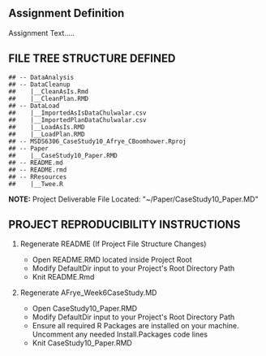 Assignment Definition
---------------------

Assignment Text.....

FILE TREE STRUCTURE DEFINED
---------------------------

    ## -- DataAnalysis
    ## -- DataCleanup
    ##    |__CleanAsIs.Rmd
    ##    |__CleanPlan.RMD
    ## -- DataLoad
    ##    |__ImportedAsIsDataChulwalar.csv
    ##    |__ImportedPlanDataChulwalar.csv
    ##    |__LoadAsIs.RMD
    ##    |__LoadPlan.RMD
    ## -- MSDS6306_CaseStudy10_Afrye_CBoomhower.Rproj
    ## -- Paper
    ##    |__CaseStudy10_Paper.RMD
    ## -- README.md
    ## -- README.rmd
    ## -- RResources
    ##    |__Twee.R

**NOTE:** Project Deliverable File Located:
"~/Paper/CaseStudy10\_Paper.MD"

PROJECT REPRODUCIBILITY INSTRUCTIONS
------------------------------------

1.  Regenerate README (If Project File Structure Changes)
    -   Open README.RMD located inside Project Root
    -   Modify DefaultDir input to your Project's Root Directory Path
    -   Knit README.Rmd

2.  Regenerate AFrye\_Week6CaseStudy.MD
    -   Open CaseStudy10\_Paper.RMD
    -   Modify DefaultDir input to your Project's Root Directory Path
    -   Ensure all required R Packages are installed on your machine.
        Uncomment any needed Install.Packages code lines
    -   Knit CaseStudy10\_Paper.RMD
